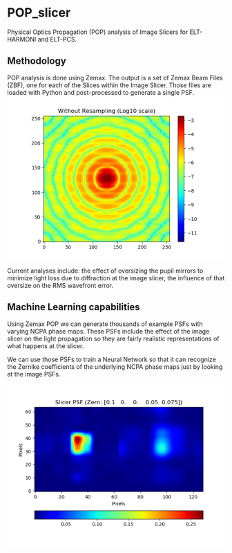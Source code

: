 # POP_slicer

Physical Optics Propagation (POP) analysis of Image Slicers for ELT-HARMONI and ELT-PCS.

## Methodology

POP analysis is done using Zemax. The output is a set of Zemax Beam Files (ZBF), one for each of the Slices within the Image Slicer. Those files are loaded with Python and post-processed to generate a single PSF.
![Alt text](sample.png?raw=true "Title")

Current analyses include: the effect of oversizing the pupil mirrors to minimize light loss due to diffraction at the image slicer, the influence of that oversize on the RMS wavefront error.

## Machine Learning capabilities
Using Zemax POP we can generate thousands of example PSFs with varying NCPA phase maps. These PSFs include the effect of the image slicer on the light propagation so they are fairly realistic representations of what happens at the slicer.

We can use those PSFs to train a Neural Network so that it can recognize the Zernike coefficients of the underlying NCPA phase maps just by looking at the image PSFs. 

![Alt text](examplePSF.png?raw=true "Title")
